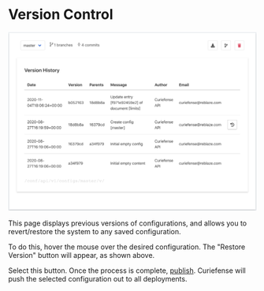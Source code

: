 # Version Control

![](../.gitbook/assets/version-control.png)

This page displays previous versions of configurations, and allows you to revert/restore the system to any saved configuration.

To do this, hover the mouse over the desired configuration. The "Restore Version" button will appear, as shown above.

Select this button. Once the process is complete, [publish](../console/publish-configuration.md). Curiefense will push the selected configuration out to all deployments.

